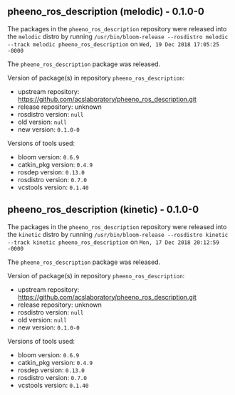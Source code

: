 ## pheeno_ros_description (melodic) - 0.1.0-0

The packages in the `pheeno_ros_description` repository were released into the `melodic` distro by running `/usr/bin/bloom-release --rosdistro melodic --track melodic pheeno_ros_description` on `Wed, 19 Dec 2018 17:05:25 -0000`

The `pheeno_ros_description` package was released.

Version of package(s) in repository `pheeno_ros_description`:

- upstream repository: https://github.com/acslaboratory/pheeno_ros_description.git
- release repository: unknown
- rosdistro version: `null`
- old version: `null`
- new version: `0.1.0-0`

Versions of tools used:

- bloom version: `0.6.9`
- catkin_pkg version: `0.4.9`
- rosdep version: `0.13.0`
- rosdistro version: `0.7.0`
- vcstools version: `0.1.40`


## pheeno_ros_description (kinetic) - 0.1.0-0

The packages in the `pheeno_ros_description` repository were released into the `kinetic` distro by running `/usr/bin/bloom-release --rosdistro kinetic --track kinetic pheeno_ros_description` on `Mon, 17 Dec 2018 20:12:59 -0000`

The `pheeno_ros_description` package was released.

Version of package(s) in repository `pheeno_ros_description`:

- upstream repository: https://github.com/acslaboratory/pheeno_ros_description.git
- release repository: unknown
- rosdistro version: `null`
- old version: `null`
- new version: `0.1.0-0`

Versions of tools used:

- bloom version: `0.6.9`
- catkin_pkg version: `0.4.9`
- rosdep version: `0.13.0`
- rosdistro version: `0.7.0`
- vcstools version: `0.1.40`




